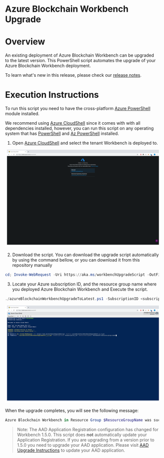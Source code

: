 # Azure Blockchain Workbench Upgrade


Overview
=================
An existing deployment of Azure Blockchain Workbench can be upgraded to the latest version. This PowerShell script automates the upgrade of your Azure Blockchain Workbench deployment.

To learn what's new in this release, please check our [release notes](releasenotes.md).

Execution Instructions
=======================
To run this script you need to have the cross-platform [Azure PowerShell](https://docs.microsoft.com/en-us/powershell/azure/install-az-ps) module installed.

We recommend using [Azure CloudShell](https://shell.azure.com/powershell) since it comes with with all dependencies installed, however, you can run this script on any operating system that has [PowerShell](https://docs.microsoft.com/en-us/powershell/scripting/install/installing-powershell?view=powershell-6) and [Az PowerShell](https://docs.microsoft.com/en-us/powershell/azure/install-az-ps) installed.


1. Open [Azure CloudShell](https://shell.azure.com/powershell) and select the tenant Workbench is deployed to.

![CloudShell open](./media/cloudshell-open.png)

2. Download the script. You can download the upgrade script automatically by using the command bellow, or you can download it from this repository manually

```powershell
cd; Invoke-WebRequest -Uri https://aka.ms/workbenchUpgradeScript -OutFile azureBlockchainWorkbenchUpgradeToLatest.ps1

```

3. Locate your Azure subscription ID, and the resource group name where you deployed Azure Blockchain Workbench and Execute the script.


```powershell
./azureBlockchainWorkbenchUpgradeToLatest.ps1 -SubscriptionID <subscription_id> -ResourceGroupName <workbench-resource-group-name>

```

![CloudShell run](./media/cloudshell-run.png)

When the upgrade completes, you will see the following message:

```powershell
Azure Blockchain Workbench in Resource Group $ResourceGroupName was successfully updated to version 1.7.3.

```

> Note: The AAD Application Registration configuration has changed for Workbench 1.5.0. This script does **not** automatically update your Application Registration. If you are upgrading from a version prior to 1.5.0 you need to upgrade your AAD application. Please visit [AAD Upgrade Instructions](https://aka.ms/workbenchAADUpgrade) to update your AAD application.
